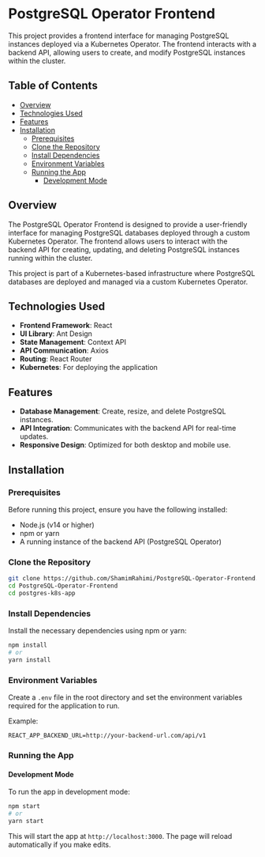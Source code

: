 # PostgreSQL Operator Frontend

This project provides a frontend interface for managing PostgreSQL instances deployed via a Kubernetes Operator. The frontend interacts with a backend API, allowing users to create, and modify PostgreSQL instances within the cluster.

## Table of Contents

- [Overview](#overview)
- [Technologies Used](#technologies-used)
- [Features](#features)
- [Installation](#installation)
  - [Prerequisites](#prerequisites)
  - [Clone the Repository](#clone-the-repository)
  - [Install Dependencies](#install-dependencies)
  - [Environment Variables](#environment-variables)
  - [Running the App](#running-the-app)
    - [Development Mode](#development-mode)

## Overview

The PostgreSQL Operator Frontend is designed to provide a user-friendly interface for managing PostgreSQL databases deployed through a custom Kubernetes Operator. The frontend allows users to interact with the backend API for creating, updating, and deleting PostgreSQL instances running within the cluster.

This project is part of a Kubernetes-based infrastructure where PostgreSQL databases are deployed and managed via a custom Kubernetes Operator.

## Technologies Used

- **Frontend Framework**: React
- **UI Library**: Ant Design
- **State Management**: Context API
- **API Communication**: Axios
- **Routing**: React Router
- **Kubernetes**: For deploying the application

## Features

- **Database Management**: Create, resize, and delete PostgreSQL instances.
- **API Integration**: Communicates with the backend API for real-time updates.
- **Responsive Design**: Optimized for both desktop and mobile use.

## Installation

### Prerequisites

Before running this project, ensure you have the following installed:

- Node.js (v14 or higher)
- npm or yarn
- A running instance of the backend API (PostgreSQL Operator)

### Clone the Repository

```bash
git clone https://github.com/ShamimRahimi/PostgreSQL-Operator-Frontend.git
cd PostgreSQL-Operator-Frontend
cd postgres-k8s-app
```
### Install Dependencies

Install the necessary dependencies using npm or yarn:

```bash
npm install
# or
yarn install
```
### Environment Variables

Create a `.env` file in the root directory and set the environment variables required for the application to run.

Example:

```env
REACT_APP_BACKEND_URL=http://your-backend-url.com/api/v1
```
### Running the App

#### Development Mode

To run the app in development mode:

```bash
npm start
# or
yarn start
```
This will start the app at `http://localhost:3000`. The page will reload automatically if you make edits.
